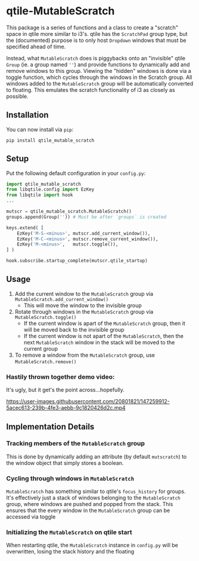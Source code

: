 # qtile-MutableScratch

This package is a series of functions and a class to create a "scratch" space
in qtile more similar to i3's. qtile has the `ScratchPad` group type, but the
(documented) purpose is to only host `Dropdown` windows that must be specified
ahead of time.

Instead, what `MutableScratch` does is piggybacks onto an "invisible" qtile
`Group` (ie. a group named `''`) and provide functions to dynamically add and
remove windows to this group. Viewing the "hidden" windows is done via a toggle
function, which cycles through the windows in the Scratch group. All windows
added to the `MutableScratch` group will be automatically converted to
floating. This emulates the scratch functionality of i3 as closely as possible.


## Installation

You can now install via `pip`:
```
pip install qtile_mutable_scratch
```

## Setup

Put the following default configuration in your `config.py`:
```python
import qtile_mutable_scratch
from libqtile.config import EzKey
from libqtile import hook
...

mutscr = qtile_mutable_scratch.MutableScratch()
groups.append(Group('')) # Must be after `groups` is created

keys.extend( [
    EzKey('M-S-<minus>', mutscr.add_current_window()),
    EzKey('M-C-<minus>', mutscr.remove_current_window()),
    EzKey('M-<minus>',   mutscr.toggle()),
] )

hook.subscribe.startup_complete(mutscr.qtile_startup)
```

## Usage

1. Add the current window to the `MutableScratch` group via `MutableScratch.add_current_window()`
    - This will move the window to the invisible group
2. Rotate through windows in the `MutableScratch` group via `MutableScratch.toggle()`
    - If the current window is apart of the `MutableScratch` group, then it
      will be moved back to the invisible group
    - If the current window is not apart of the `MutableScratch`, then the next
      `MutableScratch` window in the stack will be moved to the current group
3. To remove a window from the `MutableScratch` group, use `MutableScratch.remove()`

### Hastily thrown together demo video:
It's ugly, but it get's the point across...hopefully.

https://user-images.githubusercontent.com/20801821/147259912-5acec613-239b-4fe3-aebb-9c1820426d2c.mp4


## Implementation Details

### Tracking members of the `MutableScratch` group

This is done by dynamically adding an attribute (by default `mutscratch`) to
the window object that simply stores a boolean.

### Cycling through windows in `MutableScratch`

`MutableScratch` has something similar to qtile's `focus_history` for groups.
It's effectively just a stack of windows belonging to the `MutableScratch`
group, where windows are pushed and popped from the stack. This ensures that
the every window in the `MutableScratch` group can be accessed via toggle

### Initializing the `MutableScratch` on qtile start

When restarting qtile, the `MutableScratch` instance in `config.py` will be
overwritten, losing the stack history and the floating
